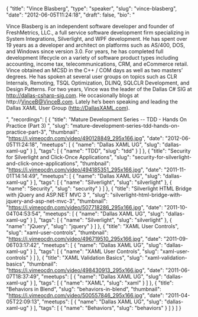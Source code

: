 {
  "title": "Vince Blasberg",
  "type": "speaker",
  "slug": "vince-blasberg",
  "date": "2012-06-05T11:24:18",
  "draft": false,
  "bio": "<p>Vince Blasberg is an independent software developer and founder of FreshMetrics, LLC., a full service software development firm specializing in System Integrations, Silverlight, and WPF development. He has spent over 19 years as a developer and architect on platforms such as AS/400, DOS, and Windows since version 3.0. For years, he has completed full development lifecycle on a variety of software product types including accounting, income tax, telecommunications, CRM, and eCommerce retail. Vince obtained an MCSD in the C++ / COM days as well as two masters’ degrees. He has spoken at several user groups on topics such as CLR Internals, Remoting, TSQL Optimization, DLINQ, SQLCLR Development, and Design Patterns. For two years, Vince was the leader of the Dallas C# SIG at http://dallas-csharp-sig.com. He occasionally blogs at http://VinceB@VinceB.com. Lately he’s been speaking and leading the Dallas XAML User Group (http://DallasXAML.com).</p>",
  "recordings": [
    {
      "title": "Mature Development Series -- TDD - Hands On Practice (Part 3) ",
      "slug": "mature-development-series-tdd-hands-on-practice-part-3",
      "thumbnail": "https://i.vimeocdn.com/video/490128849_295x166.jpg",
      "date": "2012-06-05T11:24:18",
      "meetups": [
        {
          "name": "Dallas XAML UG",
          "slug": "dallas-xaml-ug"
        }
      ],
      "tags": [
        {
          "name": "TDD",
          "slug": "tdd"
        }
      ]
    },
    {
      "title": "Security for Silverlight and Click-Once Applications",
      "slug": "security-for-silverlight-and-click-once-applications",
      "thumbnail": "https://i.vimeocdn.com/video/494185351_295x166.jpg",
      "date": "2011-11-01T14:14:49",
      "meetups": [
        {
          "name": "Dallas XAML UG",
          "slug": "dallas-xaml-ug"
        }
      ],
      "tags": [
        {
          "name": "Silverlight",
          "slug": "silverlight"
        },
        {
          "name": "Security",
          "slug": "security"
        }
      ]
    },
    {
      "title": "Silverlight HTML Bridge with jQuery and ASP.NET MVC 3 ",
      "slug": "silverlight-html-bridge-with-jquery-and-asp-net-mvc-3",
      "thumbnail": "https://i.vimeocdn.com/video/507718286_295x166.jpg",
      "date": "2011-10-04T04:53:54",
      "meetups": [
        {
          "name": "Dallas XAML UG",
          "slug": "dallas-xaml-ug"
        }
      ],
      "tags": [
        {
          "name": "Silverlight",
          "slug": "silverlight"
        },
        {
          "name": "jQuery",
          "slug": "jquery"
        }
      ]
    },
    {
      "title": "XAML User Controls",
      "slug": "xaml-user-controls",
      "thumbnail": "https://i.vimeocdn.com/video/496719510_295x166.jpg",
      "date": "2011-09-06T03:17:42",
      "meetups": [
        {
          "name": "Dallas XAML UG",
          "slug": "dallas-xaml-ug"
        }
      ],
      "tags": [
        {
          "name": "XAML User Controls",
          "slug": "xaml-user-controls"
        }
      ]
    },
    {
      "title": "XAML Validation Basics",
      "slug": "xaml-validation-basics",
      "thumbnail": "https://i.vimeocdn.com/video/498430913_295x166.jpg",
      "date": "2011-06-07T18:37:49",
      "meetups": [
        {
          "name": "Dallas XAML UG",
          "slug": "dallas-xaml-ug"
        }
      ],
      "tags": [
        {
          "name": "XAML",
          "slug": "xaml"
        }
      ]
    },
    {
      "title": "Behaviors in Blend",
      "slug": "behaviors-in-blend",
      "thumbnail": "https://i.vimeocdn.com/video/500557846_295x166.jpg",
      "date": "2011-04-05T22:09:13",
      "meetups": [
        {
          "name": "Dallas XAML UG",
          "slug": "dallas-xaml-ug"
        }
      ],
      "tags": [
        {
          "name": "Behaviors",
          "slug": "behaviors"
        }
      ]
    }
  ]
}